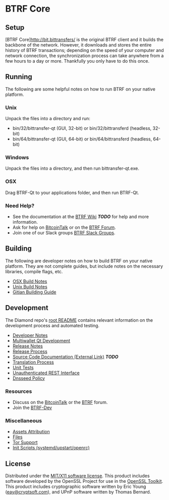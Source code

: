 BTRF Core
=====================

Setup
---------------------
[BTRF Core]http://bit.bittransfers/ is the original BTRF client and it builds the backbone of the network. However, it downloads and stores the entire history of BTRF transactions; depending on the speed of your computer and network connection, the synchronization process can take anywhere from a few hours to a day or more. Thankfully you only have to do this once.

Running
---------------------
The following are some helpful notes on how to run BTRF on your native platform.

### Unix

Unpack the files into a directory and run:

- bin/32/bittransfer-qt (GUI, 32-bit) or bin/32/bittransferd (headless, 32-bit)
- bin/64/bittransfer-qt (GUI, 64-bit) or bin/64/bittransferd (headless, 64-bit)

### Windows

Unpack the files into a directory, and then run bittransfer-qt.exe.

### OSX

Drag BTRF-Qt to your applications folder, and then run BTRF-Qt.

### Need Help?

* See the documentation at the [BTRF Wiki](https://en.bitcoin.it/wiki/Main_Page) ***TODO***
for help and more information.
* Ask for help on [BitcoinTalk](https://bitcointalk.org/index.php?topic=1604893.0) or on the [BTRF Forum](https://google.forum.com/).
* Join one of our Slack groups [BTRF Slack Groups](https://google.slack.com/).

Building
---------------------
The following are developer notes on how to build BTRF on your native platform. They are not complete guides, but include notes on the necessary libraries, compile flags, etc.

- [OSX Build Notes](build-osx.md)
- [Unix Build Notes](build-unix.md)
- [Gitian Building Guide](gitian-building.md)

Development
---------------------
The Diamond repo's [root README](https://github.com/Bittransfer/Bittransfer/blob/master/README.md) contains relevant information on the development process and automated testing.

- [Developer Notes](developer-notes.md)
- [Multiwallet Qt Development](multiwallet-qt.md)
- [Release Notes](release-notes.md)
- [Release Process](release-process.md)
- [Source Code Documentation (External Link)](https://dev.visucore.com/bitcoin/doxygen/) ***TODO***
- [Translation Process](translation_process.md)
- [Unit Tests](unit-tests.md)
- [Unauthenticated REST Interface](REST-interface.md)
- [Dnsseed Policy](dnsseed-policy.md)

### Resources

* Discuss on the [BitcoinTalk](https://bitcointalk.org/index.php?topic=1604893.0) or the [BTRF](https://google.forum.com/) forum.
* Join the [BTRF-Dev](https://google.slack.com/) 

### Miscellaneous
- [Assets Attribution](assets-attribution.md)
- [Files](files.md)
- [Tor Support](tor.md)
- [Init Scripts (systemd/upstart/openrc)](init.md)

License
---------------------
Distributed under the [MIT/X11 software license](http://www.opensource.org/licenses/mit-license.php).
This product includes software developed by the OpenSSL Project for use in the [OpenSSL Toolkit](https://www.openssl.org/). This product includes
cryptographic software written by Eric Young ([eay@cryptsoft.com](mailto:eay@cryptsoft.com)), and UPnP software written by Thomas Bernard.
